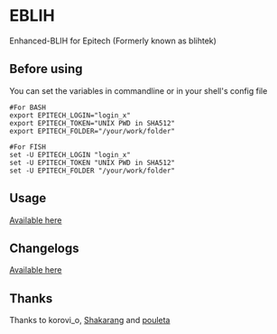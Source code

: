 # EBLIH

Enhanced-BLIH for Epitech (Formerly known as blihtek)

## Before using

You can set the variables in commandline or in your shell's config file
````shell
#For BASH
export EPITECH_LOGIN="login_x"
export EPITECH_TOKEN="UNIX PWD in SHA512"
export EPITECH_FOLDER="/your/work/folder"
````
````fish
#For FISH
set -U EPITECH_LOGIN "login_x"
set -U EPITECH_TOKEN "UNIX PWD in SHA512"
set -U EPITECH_FOLDER "/your/work/folder"
````

## Usage

[Available here](https://github.com/hug33k/eblih/blob/master/doc/USAGE.md)

## Changelogs

[Available here](https://github.com/hug33k/eblih/blob/master/doc/CHANGELOGS.md)

## Thanks

Thanks to korovi_o, [Shakarang](https://github.com/Shakarang) and [pouleta](https://github.com/pouleta)

